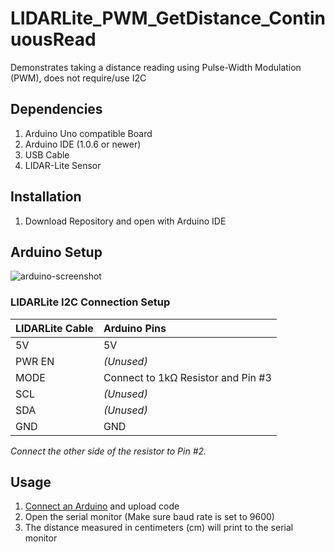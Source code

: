 # LIDARLite_PWM_GetDistance_ContinuousRead

Demonstrates taking a distance reading using Pulse-Width Modulation (PWM), does not require/use I2C

## Dependencies
1. Arduino Uno compatible Board
2. Arduino IDE (1.0.6 or newer)
3. USB Cable
4. LIDAR-Lite Sensor

## Installation
1. Download Repository and open with Arduino IDE

## Arduino Setup

![arduino-screenshot](http://pl3d.us/arduino-pwm-setup.png)

### LIDARLite I2C Connection Setup
LIDARLite Cable | Arduino Pins
:---|:---
5V | 5V
PWR EN | _(Unused)_
MODE | Connect to 1kΩ Resistor and Pin #3
SCL | _(Unused)_
SDA | _(Unused)_
GND | GND

*Connect the other side of the resistor to Pin #2.*

## Usage

1. [Connect an Arduino](#arduino-setup) and upload code
2. Open the serial monitor (Make sure baud rate is set to 9600)
3. The distance measured in centimeters (cm) will print to the serial monitor



